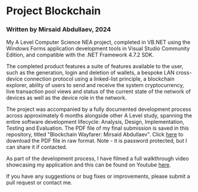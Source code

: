 # Project Blockchain
### Written by Mirsaid Abdullaev, 2024
<p>My A Level Computer Science NEA project, completed in VB.NET using the Windows Forms application development tools in Visual Studio Community Edition, and compatible with the .NET Framework 4.7.2 SDK.</p>
<p>The completed product features a suite of features available to the user, such as the generation, login and deletion
   of wallets, a bespoke LAN cross-device connection protocol using a linked-list principle, a blockchain explorer,
   ability of users to send and receive the system cryptocurrency, live transaction pool views and status of the current
   state of the network of devices as well as the device role in the network.</P>
<P>The project was accompanied by a fully documented development process across approximately 6 months alongside other A Level study, spanning the
   entire software development lifecycle: Analysis, Design, Implementation, Testing and Evaluation. The PDF file of my
   final submission is saved in this repository, titled "Blockchain Wayfarer: Mirsaid Abdullaev". Click <a href="/Blockchain%20Wayfarer%20MA.pdf">here</a>
   to download the PDF file in raw format. Note - it is password protected, but I can share it if contacted.</p>
<p>As part of the development process, I have filmed a full walkthrough video showcasing my application and this can be found on Youtube
   <a href="https://youtu.be/93i-FwiFvy8">here</a>.</p>
<p>If you have any suggestions or bug fixes or improvements, please submit a pull request or contact me.</p>
